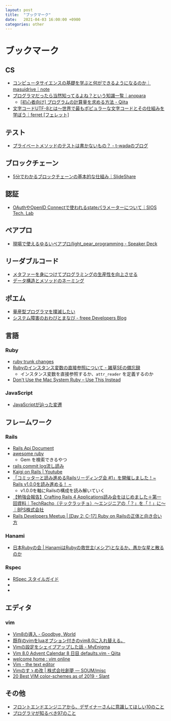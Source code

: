 ```yaml
---
layout: post
title:  "ブックマーク"
date:   2021-04-03 16:00:00 +0900
categories: other
---
```


# ブックマーク

## CS

- [コンピュータサイエンスの基礎を学ぶと何ができるようになるのか｜masuidrive｜note](https://note.com/masuidrive/n/n170bdcc6c6bb)
- [プログラマだったら当然知ってるよね？という知識一覧｜anopara](https://anopara.net/2019/05/11/basics-for-programmers)
  - [[初心者向け] プログラムの計算量を求める方法 - Qiita](https://qiita.com/cotrpepe/items/1f4c38cc9d3e3a5f5e9c)
- [文字コードUTF-8とは〜世界で最もポピュラーな文字コードとその仕組みを学ぼう｜ferret [フェレット]](https://ferret-plus.com/7006)

## テスト

- [プライベートメソッドのテストは書かないもの？ - t-wadaのブログ](https://t-wada.hatenablog.jp/entry/should-we-test-private-methods)

## ブロックチェーン

- [5分でわかるブロックチェーンの基本的な仕組み｜SlideShare](https://www.slideshare.net/cookle/5-58379474/)

## 認証

- [OAuthやOpenID Connectで使われるstateパラメーターについて｜SIOS Tech. Lab](https://tech-lab.sios.jp/archives/8492)

## ペアプロ

- [現場で使えるゆるいペアプロ/light_pear_programming - Speaker Deck](https://speakerdeck.com/tatsuosakurai/light-pear-programming)

## リーダブルコード

- [メタファーを身につけてプログラミングの生産性を向上させる](http://simplearchitect.hatenablog.com/entry/2018/07/23/080324)
- [データ構造とメソッドのネーミング](http://blog.codic.jp/2015/02/10/data-structure-and-naming/)

## ポエム

- [量産型プログラマを撲滅したい](https://medium.com/@kuranuki/%E9%87%8F%E7%94%A3%E5%9E%8B%E3%83%97%E3%83%AD%E3%82%B0%E3%83%A9%E3%83%9E%E3%82%92%E6%92%B2%E6%BB%85%E3%81%97%E3%81%9F%E3%81%84-570302a5c243)
- [システム障害のおわびとまなび - freee Developers Blog](https://developers.freee.co.jp/entry/2018/12/22/235610)

## 言語

### Ruby

- [ruby trunk changes](https://ruby-trunk-changes.hatenablog.com/)
- [Rubyのインスタンス変数の直接参照について - 雑草SEの備忘録](https://normalse.hatenablog.jp/entry/2016/08/21/013100)
  - インスタンス変数を直接参照するか、`attr_reader` を定義するのか
- [Don't Use the Mac System Ruby – Use This Instead](https://www.freecodecamp.org/news/do-not-use-mac-system-ruby-do-this-instead/)

### JavaScript

- [JavaScriptが辿った変遷](https://zenn.dev/naoki_mochizuki/articles/46928ccb420ee733f78f)

## フレームワーク

### Rails

- [Rails Api Document](https://api.rubyonrails.org/)
- [awesome ruby](https://awesome-ruby.com/)
  - Gem を検索できるやつ
- [rails commit log流し読み](https://y-yagi.hatenablog.com/)
- [Kaigi on Rails | Youtube](https://www.youtube.com/channel/UCKD7032GuzUjDWEoZsfnwoA)
- [「コミッターと読み進めるRailsリーディング会 #1」を開催しました！~ Rails v1.0.0を読み進める！ ~](https://tech.andpad.co.jp/entry/2020/02/18/092938)
  - v1.0.0を軸にRailsの構成を読み解いていく
- [【勉強会報告】Crafting Rails 4 Applications読み会をはじめました＋第一回資料｜TechRacho（テックラッチョ）〜エンジニアの「？」を「！」に〜｜BPS株式会社](https://techracho.bpsinc.jp/morimorihoge/2014_03_29/16247)
- [Rails Developers Meetup | [Day 2: C-17] Ruby on Railsの正体と向き合い方](https://youtu.be/ecpq0U4zkWE)

### Hanami

- [日本Rubyの会 | HanamiはRubyの救世主(メシア)となるか、愚かな星と散るのか](https://magazine.rubyist.net/articles/0056/0056-hanami.html)

### Rspec

- [RSpec スタイルガイド](https://willnet.gitbooks.io/rspec-style-guide/content/)
- [](https://willnet.gitbooks.io/rspec-style-guide/content/)
- [](https://willnet.gitbooks.io/rspec-style-guide/content/)

## エディタ

### vim

- [Vim8の導入 - Goodbye, World](http://coffeegkgk.hatenablog.com/entry/2018/08/14/181542)
- [既存のvimをluaオプション付きのvim8.0に入れ替える。](https://qiita.com/Fendo181/items/8a5545cd7550bd9a3c91)
- [Vimの設定をシェイプアップした話 - MyEnigma](https://myenigma.hatenablog.com/entry/2018/08/13/205942)
- [Vim 8.0 Advent Calendar 8 日目 defaults.vim - Qiita](https://qiita.com/thinca/items/9a42ef9047d44a765bdd)
- [welcome home : vim online](https://www.vim.org/)
- [Vim - the text editor](https://github.com/vim)
- [Vimのすゝめ改 | 株式会社創夢 — SOUM/misc](https://www.soum.co.jp/misc/vim-advanced/)
- [20 Best VIM color-schemes as of 2019 - Slant](https://www.slant.co/topics/480/~best-vim-color-schemes)

## その他

- [フロントエンドエンジニアから、デザイナーさんに意識してほしい10のこと](https://note.mu/pittan/n/n5789d09c5575)
- [プログラマが知るべき97のこと](https://xn--97-273ae6a4irb6e2hsoiozc2g4b8082p.com/)
